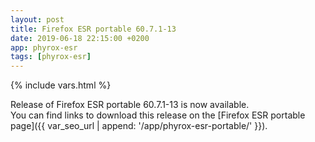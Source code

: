 ```yaml
---
layout: post
title: Firefox ESR portable 60.7.1-13
date: 2019-06-18 22:15:00 +0200
app: phyrox-esr
tags: [phyrox-esr]
---
```

{% include vars.html %}

Release of Firefox ESR portable 60.7.1-13 is now available.<br />
You can find links to download this release on the [Firefox ESR portable page]({{ var_seo_url | append: '/app/phyrox-esr-portable/' }}).